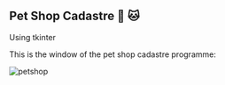 ## Pet Shop Cadastre :dog: :cat:

Using tkinter 

This is the window of the pet shop cadastre programme:

![petshop](https://github.com/honeythisa/cadastro/assets/82171010/cbeb7431-d28c-4bdb-93a2-e5ddd7af1abb)
